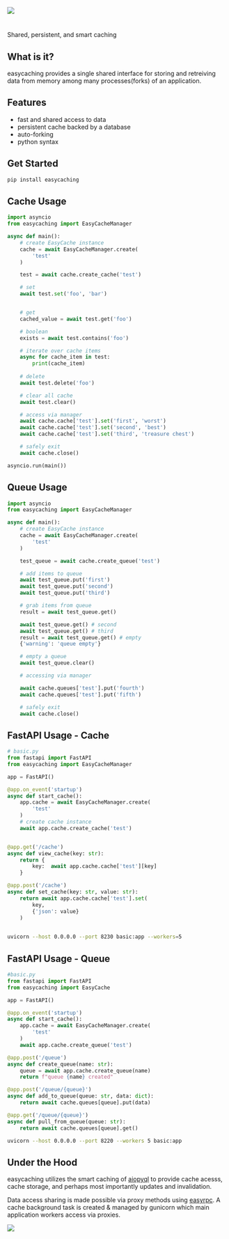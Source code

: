 ![](docs/images/logo.png)

#

Shared, persistent, and smart caching 

## What is it?
easycaching provides a single shared interface for storing and retreiving data from memory among many processes(forks) of an application.

## Features
- fast and shared access to data
- persistent cache backed by a database
- auto-forking
- python syntax 

## Get Started
```bash
pip install easycaching
```

## Cache Usage

```python
import asyncio
from easycaching import EasyCacheManager

async def main():
    # create EasyCache instance
    cache = await EasyCacheManager.create(
        'test'
    )

    test = await cache.create_cache('test')

    # set
    await test.set('foo', 'bar')


    # get
    cached_value = await test.get('foo')

    # boolean
    exists = await test.contains('foo')

    # iterate over cache items
    async for cache_item in test:
        print(cache_item)
    
    # delete
    await test.delete('foo')

    # clear all cache
    await test.clear()

    # access via manager
    await cache.cache['test'].set('first', 'worst')
    await cache.cache['test'].set('second', 'best')
    await cache.cache['test'].set('third', 'treasure chest')

    # safely exit
    await cache.close()

asyncio.run(main())

```

## Queue Usage

```python
import asyncio
from easycaching import EasyCacheManager

async def main():
    # create EasyCache instance
    cache = await EasyCacheManager.create(
        'test'
    )

    test_queue = await cache.create_queue('test')

    # add items to queue
    await test_queue.put('first')
    await test_queue.put('second')
    await test_queue.put('third')

    # grab items from queue
    result = await test_queue.get()

    await test_queue.get() # second
    await test_queue.get() # third
    result = await test_queue.get() # empty
    {'warning': 'queue empty'}

    # empty a queue
    await test_queue.clear()

    # accessing via manager

    await cache.queues['test'].put('fourth')
    await cache.queues['test'].put('fifth') 

    # safely exit
    await cache.close()

```


## FastAPI Usage - Cache

```python
# basic.py
from fastapi import FastAPI
from easycaching import EasyCacheManager

app = FastAPI()

@app.on_event('startup')
async def start_cache():
    app.cache = await EasyCacheManager.create(
        'test'
    )
    # create cache instance
    await app.cache.create_cache('test')


@app.get('/cache')
async def view_cache(key: str):
    return {
        key:  await app.cache.cache['test'][key]
    }

@app.post('/cache')
async def set_cache(key: str, value: str):
    return await app.cache.cache['test'].set(
        key, 
        {'json': value}
    )
    
```
```bash
uvicorn --host 0.0.0.0 --port 8230 basic:app --workers=5
```

## FastAPI Usage - Queue

```python
#basic.py
from fastapi import FastAPI
from easycaching import EasyCache

app = FastAPI()

@app.on_event('startup')
async def start_cache():
    app.cache = await EasyCacheManager.create(
        'test'
    )
    await app.cache.create_queue('test')

@app.post('/queue')
async def create_queue(name: str):
    queue = await app.cache.create_queue(name)
    return f"queue {name} created"

@app.post('/queue/{queue}')
async def add_to_queue(queue: str, data: dict):
    return await cache.queues[queue].put(data)

@app.get('/queue/{queue}')
async def pull_from_queue(queue: str):
    return await cache.queues[queue].get()
```

```bash
uvicorn --host 0.0.0.0 --port 8220 --workers 5 basic:app
```



## Under the Hood
easycaching utilizes the smart caching of [aiopyql](https://github.com/codemation/aiopyql) to provide cache acesss, cache storage, and perhaps most importantly updates and invalidation.

Data access sharing is made possible via proxy methods using [easyrpc](https://github.com/codemation/easyrpc). A cache background task is created & managed by gunicorn which main application workers access via proxies. 

![](docs/images/easycaching-arch.png
)

